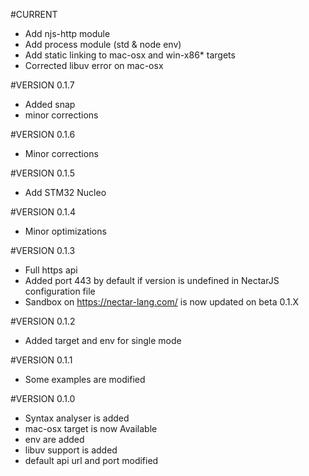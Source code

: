 #CURRENT
* Add njs-http module
* Add process module (std & node env)
* Add static linking to mac-osx and win-x86* targets
* Corrected libuv error on mac-osx

#VERSION 0.1.7
* Added snap
* minor corrections

#VERSION 0.1.6
* Minor corrections

#VERSION 0.1.5
* Add STM32 Nucleo

#VERSION 0.1.4
* Minor optimizations

#VERSION 0.1.3
* Full https api
* Added port 443 by default if version is undefined in NectarJS configuration file
* Sandbox on https://nectar-lang.com/ is now updated on beta 0.1.X

#VERSION 0.1.2
* Added target and env for single mode

#VERSION 0.1.1
* Some examples are modified

#VERSION 0.1.0
* Syntax analyser is added
* mac-osx target is now Available
* env are added
* libuv support is added
* default api url and port modified
